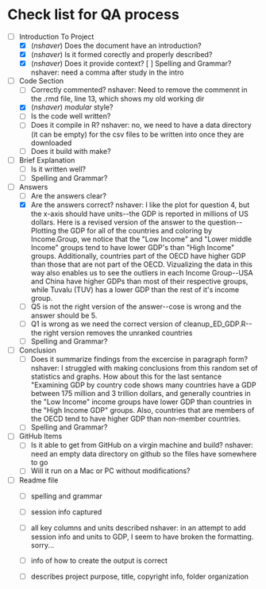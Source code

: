 # Check list for QA process 
- [ ] Introduction To Project
	- [x] (*nshaver*) Does the document have an introduction?
	- [x] (*nshaver*) Is it formed corectly and properly described?
	- [x] (*nshaver*) Does it provide context?
	[ ] Spelling and Grammar? nshaver: need a comma after study in the intro
- [ ] Code Section
	- [ ] Correctly commented? nshaver: Need to remove the commennt in the .rmd file, line 13, which shows my old working dir
	- [x] (*nshaver*) *modular* style?
	- [ ] Is the code well written? 
	- [ ] Does it compile in R? nshaver: no, we need to have a data directory (it can be empty) for the csv files to be written into once they are downloaded
	- [ ] Does it build with make? 
- [ ] Brief Explanation
	- [ ] Is it written well?
	- [ ] Spelling and Grammar?
- [ ] Answers 
	- [ ] Are the answers clear?
	- [x] Are the answers correct? nshaver: I like the plot for question 4, but the x-axis should have units--the GDP is reported in millions of US dollars. Here is a revised version of the answer to the question--Plotting the GDP for all of the countries and coloring by Income.Group, we notice that the "Low Income" and "Lower middle Income" groups tend to have lower GDP's than "High Income" groups. Additionally, countries part of the OECD have higher GDP than those that are not part of the OECD. Vizualizing the data in this way also enables us to see the outliers in each Income Group--USA and China have higher GDPs than most of their respective groups, while Tuvalu (TUV) has a lower GDP than the rest of it's income group. 
	- [ ] Q5 is not the right version of the answer--cose is wrong and the answer should be 5. 
	- [ ] Q1 is wrong as we need the correct version of cleanup_ED_GDP.R--the right version removes the unranked countries
	- [ ] Spelling and Grammar?
- [ ] Conclusion
	- [ ] Does it summarize findings from the excercise in paragraph form? nshaver: I struggled with making conclusions from this random set of statistics and graphs. How about this for the last sentance "Examining GDP by country code shows many countries have a GDP between 175 million and 3 trillion dollars, and generally countries in the "Low Income" income groups have lower GDP than countries in the "High Income GDP" groups. Also, countries that are members of the OECD tend to have higher GDP than non-member countries. 
	- [ ] Spelling and Grammar?
- [ ] GitHub Items
  - [ ] Is it able to get from GitHub on a virgin machine and build? nshaver: need an empty data directory on github so the files have somewhere to go
  - [ ] Will it run on a Mac or PC without modifications?
- [ ] Readme file 
	- [ ] spelling and grammar
	- [ ] session info captured
	- [ ] all key columns and units described nshaver: in an attempt to add session info and units to GDP, I seem to have broken the formatting. sorry...
	- [ ] info of how to create the output is correct 
	- [ ] describes project purpose, title, copyright info, folder organization
	 
